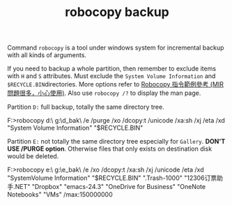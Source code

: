 ﻿---
layout: post
title: robocopy backup
---

Command `robocopy` is a tool under windows system for incremental backup with all kinds of arguments.

If you need to backup a whole partition, then remember to exclude items with `H` and `S` attributes. Must exclude the `System Volume Information` and `$RECYCLE.BIN`directories. More options refer to [Robocopy 指令範例參考 (MIR問題很多，小心使用)](http://basuya.blogspot.tw/2009/12/robocopy.html). Also use `robocopy /?` to display the man page.

Partition `D:` full backup, totally the same directory tree.

F:\>robocopy d:\ g:\d_bak\ /e /purge /xo /dcopy:t /unicode /xa:sh /xj /eta /xd "System Volume Information" "$RECYCLE.BIN"

Partition `E:` not totally the same directory tree especially for `Gallery`. **DON'T USE /PURGE option**. Otherwise files that only exists on destination disk would be deleted.

F:\>robocopy e:\ g:\e_bak\ /e /xo /dcopy:t /xa:sh /xj /unicode /eta /xd "SystemVolume Information" "$RECYCLE.BIN" ".Trash-1000" "12306订票助手.NET" "Dropbox" "emacs-24.3" "OneDrive for Business" "OneNote Notebooks" "VMs" /max:150000000
